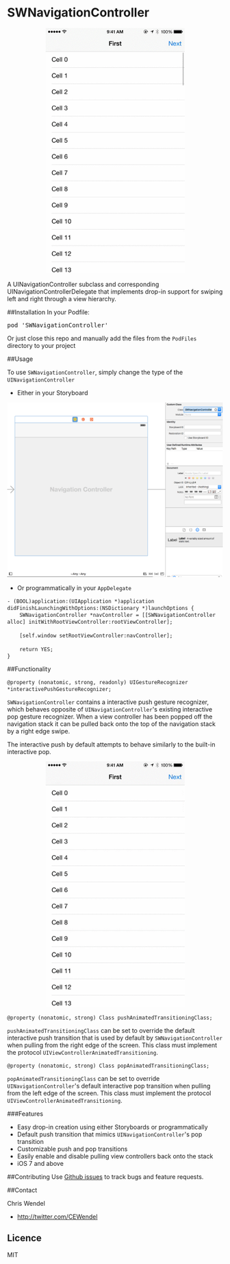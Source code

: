 SWNavigationController
======================

<p align="center"><img src="DemoAssets/SWScreenRecord.gif" height="572" width="325"/> </p>

A UINavigationController subclass and corresponding UINavigationControllerDelegate that implements drop-in support for swiping left and right through a view hierarchy.

##Installation
In your Podfile:
<pre>pod 'SWNavigationController' </pre>

Or just close this repo and manually add the files from the `PodFiles` directory to your project

##Usage

To use `SWNavigationController`, simply change the type of the `UINavigationController`

* Either in your Storyboard

<p align="center"><img src="DemoAssets/SWScreenshot1.png" /> </p>

* Or programmatically in your `AppDelegate`
```objc
- (BOOL)application:(UIApplication *)application didFinishLaunchingWithOptions:(NSDictionary *)launchOptions {
    SWNavigationController *navController = [[SWNavigationController alloc] initWithRootViewController:rootViewController];
    
    [self.window setRootViewController:navController];
    
    return YES;
}
```

##Functionality

```objc
@property (nonatomic, strong, readonly) UIGestureRecognizer *interactivePushGestureRecognizer;
```
`SWNavigationController` contains a interactive push gesture recognizer, which behaves opposite of `UINavigationController`'s existing interactive pop gesture recognizer. When a view controller has been popped off the navigation stack it can be pulled back onto the top of the navigation stack by a right edge swipe.

The interactive push by default attempts to behave similarly to the built-in interactive pop.

<p align="center"><img src="DemoAssets/SWScreenRecord2.gif" height="572" width="325"/> </p>

```objc
@property (nonatomic, strong) Class pushAnimatedTransitioningClass;
```
`pushAnimatedTransitioningClass` can be set to override the default interactive push transition that is used by default by `SWNavigationController` when pulling from the right edge of the screen. This class must implement the protocol `UIViewControllerAnimatedTransitioning`.

```objc
@property (nonatomic, strong) Class popAnimatedTransitioningClass;
```
`popAnimatedTransitioningClass` can be set to override `UINavigationController`'s default interactive pop transition when pulling from the left edge of the screen. This class must implement the protocol `UIViewControllerAnimatedTransitioning`.

###Features
* Easy drop-in creation using either Storyboards or programmatically
* Default push transition that mimics `UINavigationController`'s pop transition
* Customizable push and pop transitions
* Easily enable and disable pulling view controllers back onto the stack
* iOS 7 and above

##Contributing
Use [Github issues](https://github.com/cewendel/SWNavigationController/issues) to track bugs and feature requests.

##Contact

Chris Wendel

- http://twitter.com/CEWendel

## Licence

MIT 


